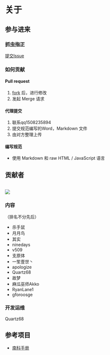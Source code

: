 # 关于

## 参与进来

### 抓虫指正

[提交Issue](https://github.com/Survive-HFUT/survive-hfut.github.io/issues/new)

### 如何贡献

#### Pull request

1. [fork](https://github.com/Survive-HFUT/survive-hfut.github.io/fork) 后，进行修改
2. 发起 Merge 请求

#### 代理提交

1. 联系qq1508235894
2. 提交规范编写的Word，Markdown 文件
3. 由对方整理上传

#### 编写规范

- 使用 Markdown 和 raw HTML / JavaScript 语言

## 贡献者

<a href="https://github.com/survive-hfut/survive-hfut.github.io/graphs/contributors">
  <br><img src="https://contributors-img.web.app/image?repo=survive-hfut/survive-hfut.github.io" />
</a>

### 内容

（排名不分先后）

- 杀手鼠
- 月月鸟
- 其实
- ninedays
- v509
- 支原体
- 一笙壹世丶
- apologize
- Quartz68
- 故梦
- 麻瓜巫师Akko
- RyanLane1
- gforoosge

### 开发运维

Quartz68

## 参考项目

- [南科手册](https://sustech.online/)
